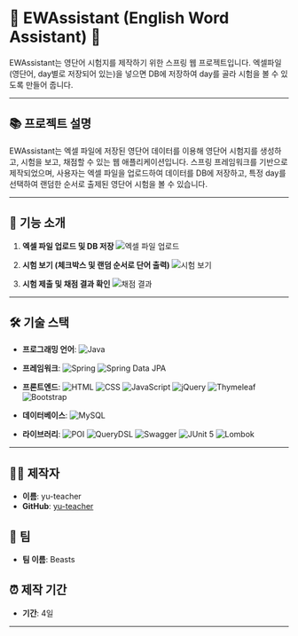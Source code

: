 # 🌟 EWAssistant (English Word Assistant) 🌟

EWAssistant는 영단어 시험지를 제작하기 위한 스프링 웹 프로젝트입니다. 엑셀파일(영단어, day별로 저장되어 있는)을 넣으면 DB에 저장하여 day를 골라 시험을 볼 수 있도록 만들어 줍니다.

---

## 📚 프로젝트 설명

EWAssistant는 엑셀 파일에 저장된 영단어 데이터를 이용해 영단어 시험지를 생성하고, 시험을 보고, 채점할 수 있는 웹 애플리케이션입니다. 스프링 프레임워크를 기반으로 제작되었으며, 사용자는 엑셀 파일을 업로드하여 데이터를 DB에 저장하고, 특정 day를 선택하여 랜덤한 순서로 출제된 영단어 시험을 볼 수 있습니다.

---

## 🎨 기능 소개

1. **엑셀 파일 업로드 및 DB 저장**
   ![엑셀 파일 업로드](https://github.com/HunnitBeasts/EWAssistant/assets/119153725/0d0708a7-3752-475d-b9af-c91c6cab4063)


3. **시험 보기 (체크박스 및 랜덤 순서로 단어 출력)**
   ![시험 보기](https://github.com/HunnitBeasts/EWAssistant/assets/119153725/43ae0e85-0cca-457a-a53e-333d6a9f55c8)

4. **시험 제출 및 채점 결과 확인**
   ![채점 결과](https://github.com/HunnitBeasts/EWAssistant/assets/119153725/9c279913-6b8d-495b-ace3-51253f9deef4)


---

## 🛠 기술 스택

- **프로그래밍 언어**: 
  ![Java](https://img.shields.io/badge/Java-ED8B00?style=for-the-badge&logo=java&logoColor=white)

- **프레임워크**: 
  ![Spring](https://img.shields.io/badge/Spring-6DB33F?style=for-the-badge&logo=spring&logoColor=white)
  ![Spring Data JPA](https://img.shields.io/badge/Spring%20Data%20JPA-6DB33F?style=for-the-badge&logo=spring&logoColor=white)

- **프론트엔드**: 
  ![HTML](https://img.shields.io/badge/HTML5-E34F26?style=for-the-badge&logo=html5&logoColor=white)
  ![CSS](https://img.shields.io/badge/CSS3-1572B6?style=for-the-badge&logo=css3&logoColor=white)
  ![JavaScript](https://img.shields.io/badge/JavaScript-F7DF1E?style=for-the-badge&logo=javascript&logoColor=black)
  ![jQuery](https://img.shields.io/badge/jQuery-0769AD?style=for-the-badge&logo=jquery&logoColor=white)
  ![Thymeleaf](https://img.shields.io/badge/Thymeleaf-005F0F?style=for-the-badge&logo=thymeleaf&logoColor=white)
  ![Bootstrap](https://img.shields.io/badge/Bootstrap-563D7C?style=for-the-badge&logo=bootstrap&logoColor=white)

- **데이터베이스**: 
  ![MySQL](https://img.shields.io/badge/MySQL-4479A1?style=for-the-badge&logo=mysql&logoColor=white)

- **라이브러리**: 
  ![POI](https://img.shields.io/badge/Apache%20POI-DA5B0B?style=for-the-badge&logo=apache&logoColor=white)
  ![QueryDSL](https://img.shields.io/badge/QueryDSL-004D40?style=for-the-badge&logo=querydsl&logoColor=white)
  ![Swagger](https://img.shields.io/badge/Swagger-85EA2D?style=for-the-badge&logo=swagger&logoColor=black)
  ![JUnit 5](https://img.shields.io/badge/JUnit%205-25A162?style=for-the-badge&logo=junit5&logoColor=white)
  ![Lombok](https://img.shields.io/badge/Lombok-CA0C0C?style=for-the-badge&logo=lombok&logoColor=white)

---

## 🧑‍💻 제작자

- **이름**: yu-teacher
- **GitHub**: [yu-teacher](https://github.com/yu-teacher)

## 🐾 팀

- **팀 이름**: Beasts

## ⏰ 제작 기간

- **기간**: 4일

---
